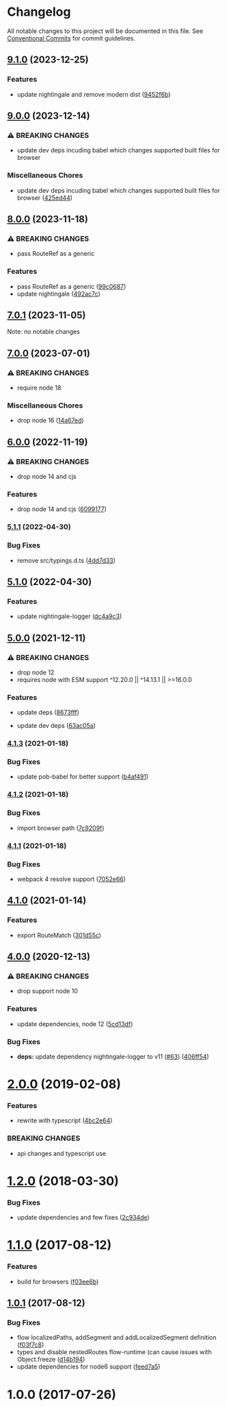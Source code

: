 # Changelog

All notable changes to this project will be documented in this file.
See [Conventional Commits](https://conventionalcommits.org) for commit guidelines.

## [9.1.0](https://github.com/christophehurpeau/router-segments/compare/v9.0.0...v9.1.0) (2023-12-25)


### Features

* update nightingale and remove modern dist ([9452f6b](https://github.com/christophehurpeau/router-segments/commit/9452f6bb1f0fb031eff761ef4b4703876029a491))


## [9.0.0](https://github.com/christophehurpeau/router-segments/compare/v8.0.0...v9.0.0) (2023-12-14)


### ⚠ BREAKING CHANGES

* update dev deps incuding babel which changes supported built files for browser

### Miscellaneous Chores

* update dev deps incuding babel which changes supported built files for browser ([425ed44](https://github.com/christophehurpeau/router-segments/commit/425ed444c683f8156e3d2bce2f9d6a49384158d7))


## [8.0.0](https://github.com/christophehurpeau/router-segments/compare/v7.0.1...v8.0.0) (2023-11-18)


### ⚠ BREAKING CHANGES

* pass RouteRef as a generic

### Features

* pass RouteRef as a generic ([99c0687](https://github.com/christophehurpeau/router-segments/commit/99c0687e2874e7f1d337e227e60048a5411e6346))
* update nightingale ([492ac7c](https://github.com/christophehurpeau/router-segments/commit/492ac7cc1581d3a6593f63321ef1a8dfc402f9e0))


## [7.0.1](https://github.com/christophehurpeau/router-segments/compare/v7.0.0...v7.0.1) (2023-11-05)

Note: no notable changes


## [7.0.0](https://github.com/christophehurpeau/router-segments/compare/v6.0.0...v7.0.0) (2023-07-01)


### ⚠ BREAKING CHANGES

* require node 18

### Miscellaneous Chores

* drop node 16 ([14a67ed](https://github.com/christophehurpeau/router-segments/commit/14a67ed3b209b33e67028ef5dc12df28b2b1ebcc))

## [6.0.0](https://github.com/christophehurpeau/router-segments/compare/v5.1.1...v6.0.0) (2022-11-19)


### ⚠ BREAKING CHANGES

* drop node 14 and cjs

### Features

* drop node 14 and cjs ([6099177](https://github.com/christophehurpeau/router-segments/commit/60991774cff07261201d6665cbf3b2e79a2ea958))

### [5.1.1](https://github.com/christophehurpeau/router-segments/compare/v5.1.0...v5.1.1) (2022-04-30)


### Bug Fixes

* remove src/typings.d.ts ([4dd7d33](https://github.com/christophehurpeau/router-segments/commit/4dd7d33fc3edcdf246786612941afe1105d23dab))

## [5.1.0](https://github.com/christophehurpeau/router-segments/compare/v5.0.0...v5.1.0) (2022-04-30)


### Features

* update nightingale-logger ([dc4a9c3](https://github.com/christophehurpeau/router-segments/commit/dc4a9c3176fa17c54ee167252da8aa7e52b550a3))

## [5.0.0](https://github.com/christophehurpeau/router-segments/compare/v4.1.3...v5.0.0) (2021-12-11)


### ⚠ BREAKING CHANGES

* drop node 12
* requires node with ESM support ^12.20.0 || ^14.13.1 || >=16.0.0

### Features

* update deps ([8673fff](https://github.com/christophehurpeau/router-segments/commit/8673fff01a94738b9633fef9d3905728b5e0f7a1))


* update dev deps ([63ac05a](https://github.com/christophehurpeau/router-segments/commit/63ac05a3bc402fd2e962c1611d65d73783cf1e5e))

### [4.1.3](https://github.com/christophehurpeau/router-segments/compare/v4.1.2...v4.1.3) (2021-01-18)


### Bug Fixes

* update pob-babel for better support ([b4af491](https://github.com/christophehurpeau/router-segments/commit/b4af491a1c98489d494097b14af151b10d2c6689))

### [4.1.2](https://github.com/christophehurpeau/router-segments/compare/v4.1.1...v4.1.2) (2021-01-18)


### Bug Fixes

* import browser path ([7c9209f](https://github.com/christophehurpeau/router-segments/commit/7c9209f03f5d5375b6d1a505ec97ba24f5d0a00a))

### [4.1.1](https://github.com/christophehurpeau/router-segments/compare/v4.1.0...v4.1.1) (2021-01-18)


### Bug Fixes

* webpack 4 resolve support ([7052e66](https://github.com/christophehurpeau/router-segments/commit/7052e66954c326c73ca9c61110d2b0b72deb7f9e))

## [4.1.0](https://github.com/christophehurpeau/router-segments/compare/v4.0.0...v4.1.0) (2021-01-14)


### Features

* export RouteMatch ([301d55c](https://github.com/christophehurpeau/router-segments/commit/301d55c24cb6a714bd15161b080be2d0f6d15076))

## [4.0.0](https://github.com/christophehurpeau/router-segments/compare/v3.0.0...v4.0.0) (2020-12-13)


### ⚠ BREAKING CHANGES

* drop support node 10

### Features

* update dependencies, node 12 ([5cd13df](https://github.com/christophehurpeau/router-segments/commit/5cd13df27174f899ce8a656d07765b6d99f8e53f))


### Bug Fixes

* **deps:** update dependency nightingale-logger to v11 ([#63](https://github.com/christophehurpeau/router-segments/issues/63)) ([406ff54](https://github.com/christophehurpeau/router-segments/commit/406ff54d006ff4568c8dd4fc9e8cba7412ce811e))

<a name="2.0.0"></a>
# [2.0.0](https://github.com/christophehurpeau/router-segments/compare/v1.2.0...v2.0.0) (2019-02-08)


### Features

* rewrite with typescript ([4bc2e64](https://github.com/christophehurpeau/router-segments/commit/4bc2e64))


### BREAKING CHANGES

* api changes and typescript use


<a name="1.2.0"></a>
# [1.2.0](https://github.com/christophehurpeau/router-segments/compare/v1.1.0...v1.2.0) (2018-03-30)


### Bug Fixes

* update dependencies and few fixes ([2c934de](https://github.com/christophehurpeau/router-segments/commit/2c934de))


<a name="1.1.0"></a>
# [1.1.0](https://github.com/christophehurpeau/router-segments/compare/v1.0.1...v1.1.0) (2017-08-12)


### Features

* build for browsers ([f03ee6b](https://github.com/christophehurpeau/router-segments/commit/f03ee6b))


<a name="1.0.1"></a>
## [1.0.1](https://github.com/christophehurpeau/router-segments/compare/v1.0.0...v1.0.1) (2017-08-12)


### Bug Fixes

* flow localizedPaths, addSegment and addLocalizedSegment definition ([f03f7c8](https://github.com/christophehurpeau/router-segments/commit/f03f7c8))
* types and disable nestedRoutes flow-runtime (can cause issues with Object.freeze ([d14b194](https://github.com/christophehurpeau/router-segments/commit/d14b194))
* update dependencies for node6 support ([feed7a5](https://github.com/christophehurpeau/router-segments/commit/feed7a5))


<a name="1.0.0"></a>
# 1.0.0 (2017-07-26)
